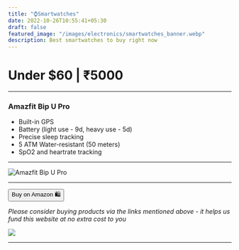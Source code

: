 ```yaml
---
title: "⌚Smartwatches"
date: 2022-10-26T10:55:41+05:30
draft: false
featured_image: "/images/electronics/smartwatches_banner.webp"
description: Best smartwatches to buy right now
---
```

<link rel="stylesheet" href="/styles.css">

# Under $60 | ₹5000
___

### Amazfit Bip U Pro

- Built-in GPS
- Battery (light use - 9d, heavy use - 5d)
- Precise sleep tracking
- 5 ATM Water-resistant (50 meters)
- SpO2 and heartrate tracking
___

![Amazfit Bip U Pro](/images/electronics/bip_u.webp)

___

<!-- | _Amazfit Bip U Pro_ | [Amazon](https://amzn.to/3TGxW4o) |
|----|---| -->

<button class="button-58" role="button" onclick="location.href='https://amzn.to/3TGxW4o'" >Buy on Amazon 🛍️</button>

_Please consider buying products via the links mentioned above - it helps us fund this website at no extra cost to you_

<!-- Amazfit Bip U Pro -->
<a href="https://www.amazon.in/Amazfit-Electronic-Compass-Fitness-Tracker/dp/B091CMRNXY?crid=2JT3PSTMHTEQW&keywords=amazfit+bip+u+pro&qid=1666763674&qu=eyJxc2MiOiIzLjQ3IiwicXNhIjoiMi44MSIsInFzcCI6IjIuMzgifQ%3D%3D&s=computers&sprefix=Amazfit+bip+%2Ccomputers%2C179&sr=1-4&linkCode=li1&tag=jinjja-21&linkId=4f73b96b9d4fa23865814a50fbbd9a59&language=en_IN&ref_=as_li_ss_il" target="_blank"><img border="0" src="//ws-in.amazon-adsystem.com/widgets/q?_encoding=UTF8&ASIN=B091CMRNXY&Format=_SL110_&ID=AsinImage&MarketPlace=IN&ServiceVersion=20070822&WS=1&tag=jinjja-21&language=en_IN" ></a><img src="https://ir-in.amazon-adsystem.com/e/ir?t=jinjja-21&language=en_IN&l=li1&o=31&a=B091CMRNXY" width="1" height="1" border="0" alt="" style="border:none !important; margin:0px !important;" />
___